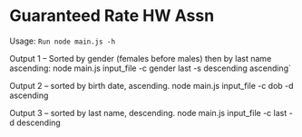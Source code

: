 Guaranteed Rate HW Assn
=======================
Usage: `Run node main.js -h`

Output 1 – Sorted by gender (females before males) then by last name ascending:
node main.js input_file -c gender last -s descending ascending`

Output 2 – sorted by birth date, ascending.
node main.js input_file -c dob -d ascending

Output 3 – sorted by last name, descending.
node main.js input_file -c last -d descending
